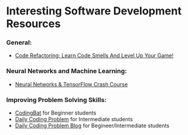 # Interesting Software Development Resources

### General:
- [Code Refactoring: Learn Code Smells And Level Up Your Game!](https://youtu.be/D4auWwMsEnY)

### Neural Networks and Machine Learning:
- [Neural Networks & TensorFlow Crash Course](https://youtu.be/tZt6gRlRcgk)

### Improving Problem Solving Skills:
- [CodingBat](https://codingbat.com/java) for Beginner students
- [Daily Coding Problem](https://www.dailycodingproblem.com/) for Intermediate students
- [Daily Coding Problem Blog](https://www.dailycodingproblem.com/blog) for Begineer/Intermediate students
